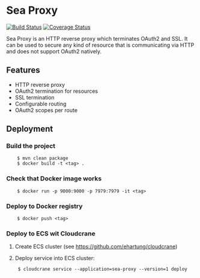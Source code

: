 # Sea Proxy

[![Build Status](https://travis-ci.org/ehartung/sea-proxy.svg?branch=master)](https://travis-ci.org/ehartung/sea-proxy?branch=master)
[![Coverage Status](https://codecov.io/github/ehartung/sea-proxy/coverage.svg?branch=master)](https://codecov.io/github/ehartung/sea-proxy?branch=master)

Sea Proxy is an HTTP reverse proxy which terminates OAuth2 and SSL. It can be used to secure any kind of resource that is communicating via HTTP and does not support OAuth2 natively.

## Features
- HTTP reverse proxy
- OAuth2 termination for resources
- SSL termination
- Configurable routing
- OAuth2 scopes per route

## Deployment
### Build the project

        $ mvn clean package
        $ docker build -t <tag> .

### Check that Docker image works

        $ docker run -p 9000:9000 -p 7979:7979 -it <tag>

### Deploy to Docker registry

        $ docker push <tag>

### Deploy to ECS wit Cloudcrane

1. Create ECS cluster (see https://github.com/ehartung/cloudcrane)
2. Deploy service into ECS cluster:

        $ cloudcrane service --application=sea-proxy --version=1 deploy
